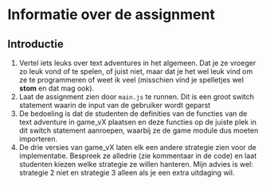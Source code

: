 # Informatie over de assignment

## Introductie

1. Vertel iets leuks over text adventures in het algemeen. Dat je ze vroeger zo leuk vond of te spelen, of juist niet, maar
dat je het wel leuk vind om ze te programmeren of weet ik veel (misschien vind je spelletjes wel **stom** en dat mag ook). 
1. Laat de assignment zien door `main.js` te runnen. Dit is een groot switch statement waarin de input van de gebruiker wordt geparst
1. De bedoeling is dat de studenten de definities van de functies van de text adventure in game_vX plaatsen en deze functies op de juiste plek in dit switch statement aanroepen, waarbij ze de game module dus moeten importeren.
1. De drie versies van game_vX laten elk een andere strategie zien voor de implementatie. Bespreek ze alledrie (zie kommentaar in de code) en laat studenten kiezen welke strategie ze willen hanteren. Mijn advies is wel: strategie 2 niet en strategie 3 alleen als je een extra uitdaging wil.